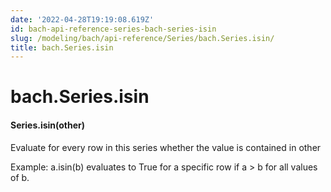 ```yaml
---
date: '2022-04-28T19:19:08.619Z'
id: bach-api-reference-series-bach-series-isin
slug: /modeling/bach/api-reference/Series/bach.Series.isin/
title: bach.Series.isin
---
```


# bach.Series.isin


#### Series.isin(other)
Evaluate for every row in this series whether the value is contained in other

Example: a.isin(b) evaluates to True for a specific row if a > b for all values of b.

<!-- !! processed by numpydoc !! -->
